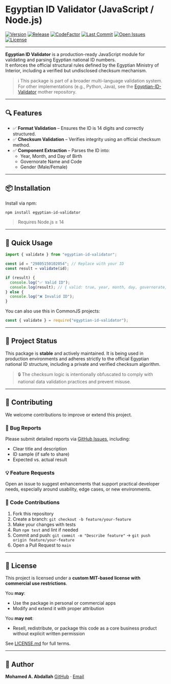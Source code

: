 # Egyptian ID Validator (JavaScript / Node.js)

[![Version](https://img.shields.io/npm/v/egyptian-id-validator)](https://www.npmjs.com/package/egyptian-id-validator)
[![Release](https://github.com/MohamedAAbdallah/Egyptian-ID-Validator-Npm/actions/workflows/release.yml/badge.svg)](https://github.com/MohamedAAbdallah/Egyptian-ID-Validator-Npm/releases)
[![CodeFactor](https://www.codefactor.io/repository/github/mohamedaabdallah/egyptian-id-validator-npm/badge)](https://www.codefactor.io/repository/github/mohamedaabdallah/egyptian-id-validator-npm)
[![Last Commit](https://img.shields.io/github/last-commit/MohamedAAbdallah/Egyptian-ID-Validator-Npm)](https://github.com/MohamedAAbdallah/Egyptian-ID-Validator-Npm/commits/main)
[![Open Issues](https://img.shields.io/github/issues/MohamedAAbdallah/Egyptian-ID-Validator-Npm)](https://github.com/MohamedAAbdallah/Egyptian-ID-Validator-Npm/issues)
[![License](https://img.shields.io/badge/license-MIT--Custom-blue)](LICENSE.md)

---

**Egyptian ID Validator** is a production-ready JavaScript module for validating and parsing Egyptian national ID numbers.  
It enforces the official structural rules defined by the Egyptian Ministry of Interior, including a verified but undisclosed checksum mechanism.

> ℹ️ This package is part of a broader multi-language validation system.  
> For other implementations (e.g., Python, Java), see the [Egyptian-ID-Validator](https://github.com/MohamedAAbdallah/Egyptian-ID-Validator) mother repository.

---

## 🔍 Features

- ✅ **Format Validation** – Ensures the ID is 14 digits and correctly structured.
- ✅ **Checksum Validation** – Verifies integrity using an official checksum method.
- ✅ **Component Extraction** – Parses the ID into:
  - Year, Month, and Day of Birth
  - Governorate Name and Code
  - Gender (Male/Female)

---

## 📦 Installation

Install via npm:

```bash
npm install egyptian-id-validator
````

> Requires Node.js ≥ 14

---

## 🚀 Quick Usage

```js
import { validate } from "egyptian-id-validator";

const id = "29805150102054"; // Replace with your ID
const result = validate(id);

if (result) {
  console.log("✅ Valid ID");
  console.log(result); // { valid: true, year, month, day, governorate, gender }
} else {
  console.log("❌ Invalid ID");
}
```

You can also use this in CommonJS projects:

```js
const { validate } = require("egyptian-id-validator");
```

---

## 📁 Project Status

This package is **stable** and actively maintained.
It is being used in production environments and adheres strictly to the official Egyptian national ID structure, including a private and verified checksum algorithm.

> 🔒 The checksum logic is intentionally obfuscated to comply with national data validation practices and prevent misuse.

---

## 🤝 Contributing

We welcome contributions to improve or extend this project.

### 🐞 Bug Reports

Please submit detailed reports via [GitHub Issues](https://github.com/MohamedAAbdallah/Egyptian-ID-Validator-Npm/issues), including:

* Clear title and description
* ID sample (if safe to share)
* Expected vs. actual result

### 💡 Feature Requests

Open an issue to suggest enhancements that support practical developer needs, especially around usability, edge cases, or new environments.

### 🧪 Code Contributions

1. Fork this repository
2. Create a branch: `git checkout -b feature/your-feature`
3. Make your changes with tests
4. Run `npm test` and lint if needed
5. Commit and push: `git commit -m "Describe feature"` → `git push origin feature/your-feature`
6. Open a Pull Request to `main`

---

## 📄 License

This project is licensed under a **custom MIT-based license with commercial use restrictions**.

You **may**:

* Use the package in personal or commercial apps
* Modify and extend it with proper attribution

You **may not**:

* Resell, redistribute, or package this code as a core business product without explicit written permission

See [LICENSE.md](LICENSE.md) for full terms.

---

## 👤 Author

**Mohamed A. Abdallah**
[GitHub](https://github.com/MohamedAAbdallah) · [Email](mailto:eng.mohamed.a.abdallah@gmail.com)
